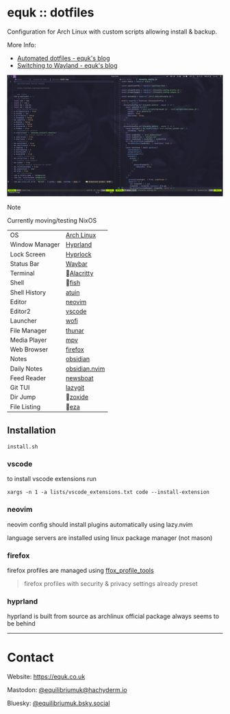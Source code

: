 # equk :: dotfiles

Configuration for Arch Linux with custom scripts allowing install & backup.

More Info:

- [Automated dotfiles - equk's blog](https://equk.co.uk/2019/07/24/automated-dotfiles)
- [Switching to Wayland - equk's blog](https://equk.co.uk/2023/09/08/switching-to-wayland/)

![](./screenshots/hyprland_desktop.jpg)

> [!NOTE]
> Currently moving/testing NixOS

| | |
|---|---|
| OS | [Arch Linux](https://archlinux.org/) |
| Window Manager | [Hyprland](https://hyprland.org/) |
| Lock Screen | [Hyprlock](https://github.com/hyprwm/hyprlock) |
| Status Bar | [Waybar](https://github.com/Alexays/Waybar) |
| Terminal | 🦀[Alacritty](https://alacritty.org/) |
| Shell | 🦀[fish](https://github.com/fish-shell/fish-shell) |
| Shell History | [atuin](https://github.com/atuinsh/atuin) |
| Editor | [neovim](https://github.com/neovim/neovim/) |
| Editor2 | [vscode](https://github.com/microsoft/vscode/) |
| Launcher | [wofi](https://sr.ht/~scoopta/wofi/) |
| File Manager | [thunar](https://docs.xfce.org/xfce/thunar/start/) |
| Media Player | [mpv](https://mpv.io/) |
| Web Browser | [firefox](https://www.mozilla.org/firefox/) |
| Notes | [obsidian](https://obsidian.md/) |
| Daily Notes | [obsidian.nvim](https://github.com/epwalsh/obsidian.nvim) |
| Feed Reader | [newsboat](https://github.com/newsboat/newsboat) |
| Git TUI | [lazygit](https://github.com/jesseduffield/lazygit) |
| Dir Jump | 🦀[zoxide](https://github.com/ajeetdsouza/zoxide) |
| File Listing | 🦀[eza](https://github.com/eza-community/eza) |

## Installation

    install.sh

### vscode

to install vscode extensions run

    xargs -n 1 -a lists/vscode_extensions.txt code --install-extension

### neovim

neovim config should install plugins automatically using lazy.nvim

language servers are installed using linux package manager (not mason)

### firefox

firefox profiles are managed using [ffox_profile_tools](https://github.com/equk/ffox_profile_tools)

> firefox profiles with security & privacy settings already preset

### hyprland

hyprland is built from source as archlinux official package always seems to be behind

---

# Contact

Website: https://equk.co.uk

Mastodon: [@equilibriumuk@hachyderm.io](https://hachyderm.io/@equilibriumuk)

Bluesky: [@equilibriumuk.bsky.social](https://bsky.app/profile/equilibriumuk.bsky.social)
